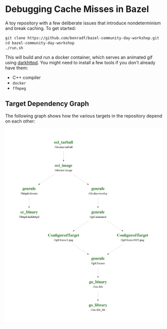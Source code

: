 # Debugging Cache Misses in Bazel

A toy repository with a few deliberate issues that introduce nondeterminism and
break caching. To get started:

```
git clone https://github.com/benradf/bazel-community-day-workshop.git
cd bazel-community-day-workshop
./run.sh
```

This will build and run a docker container, which serves an animated gif using
[darkhttpd](https://github.com/emikulic/darkhttpd). You might need to install a
few tools if you don't already have them:

- C++ compiler
- `docker`
- `ffmpeg`

## Target Dependency Graph

The following graph shows how the various targets in the repository depend on
each other:

![target-graph](target-graph.png)
